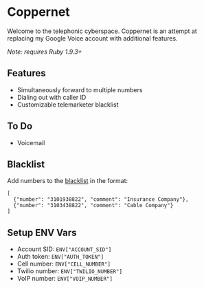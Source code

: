 # Coppernet

Welcome to the telephonic cyberspace. Coppernet is an attempt at replacing my Google Voice account with additional features.

*Note: requires Ruby 1.9.3+*

## Features
- Simultaneously forward to multiple numbers
- Dialing out with caller ID
- Customizable telemarketer blacklist

## To Do
- Voicemail

## Blacklist
Add numbers to the [blacklist](https://gist.github.com/adr-enal-in/5578514) in the format:

```
[
  {"number": "3101938822", "comment": "Insurance Company"},
  {"number": "3103438822", "comment": "Cable Company"}
]
```

## Setup ENV Vars
- Account SID: `ENV["ACCOUNT_SID"]`
- Auth token: `ENV["AUTH_TOKEN"]`
- Cell number: `ENV["CELL_NUMBER"]`
- Twilio number: `ENV["TWILIO_NUMBER"]`
- VoIP number: `ENV["VOIP_NUMBER"]`
